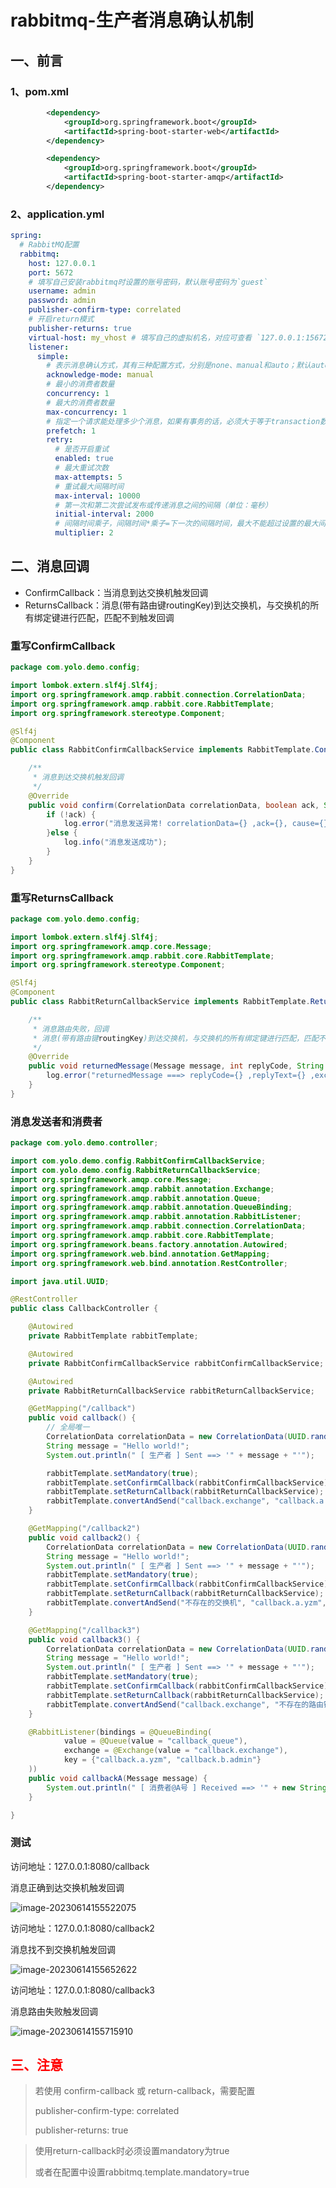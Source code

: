 # rabbitmq-生产者消息确认机制

## 一、前言

### 1、pom.xml

```xml
        <dependency>
            <groupId>org.springframework.boot</groupId>
            <artifactId>spring-boot-starter-web</artifactId>
        </dependency>

        <dependency>
            <groupId>org.springframework.boot</groupId>
            <artifactId>spring-boot-starter-amqp</artifactId>
        </dependency>
```

### 2、application.yml

```yml
spring:
  # RabbitMQ配置
  rabbitmq:
    host: 127.0.0.1
    port: 5672
    # 填写自己安装rabbitmq时设置的账号密码，默认账号密码为`guest`
    username: admin
    password: admin
    publisher-confirm-type: correlated
    # 开启return模式
    publisher-returns: true
    virtual-host: my_vhost # 填写自己的虚拟机名，对应可查看 `127.0.0.1:15672/#/users` 下Admin中的`Can access virtual hosts`信息
    listener:
      simple:
        # 表示消息确认方式，其有三种配置方式，分别是none、manual和auto；默认auto
        acknowledge-mode: manual
        # 最小的消费者数量
        concurrency: 1
        # 最大的消费者数量
        max-concurrency: 1
        # 指定一个请求能处理多少个消息，如果有事务的话，必须大于等于transaction数量.
        prefetch: 1
        retry:
          # 是否开启重试
          enabled: true
          # 最大重试次数
          max-attempts: 5
          # 重试最大间隔时间
          max-interval: 10000
          # 第一次和第二次尝试发布或传递消息之间的间隔（单位：毫秒）
          initial-interval: 2000
          # 间隔时间乘子，间隔时间*乘子=下一次的间隔时间，最大不能超过设置的最大间隔时间
          multiplier: 2
```

## 二、消息回调

- ConfirmCallback：当消息到达交换机触发回调
- ReturnsCallback：消息(带有路由键routingKey)到达交换机，与交换机的所有绑定键进行匹配，匹配不到触发回调

### 重写ConfirmCallback

```java
package com.yolo.demo.config;

import lombok.extern.slf4j.Slf4j;
import org.springframework.amqp.rabbit.connection.CorrelationData;
import org.springframework.amqp.rabbit.core.RabbitTemplate;
import org.springframework.stereotype.Component;

@Slf4j
@Component
public class RabbitConfirmCallbackService implements RabbitTemplate.ConfirmCallback {

    /**
     * 消息到达交换机触发回调
     */
    @Override
    public void confirm(CorrelationData correlationData, boolean ack, String cause) {
        if (!ack) {
            log.error("消息发送异常! correlationData={} ,ack={}, cause={}", correlationData.getId(), ack, cause);
        }else {
            log.info("消息发送成功");
        }
    }
}
```

### 重写ReturnsCallback

```java
package com.yolo.demo.config;

import lombok.extern.slf4j.Slf4j;
import org.springframework.amqp.core.Message;
import org.springframework.amqp.rabbit.core.RabbitTemplate;
import org.springframework.stereotype.Component;

@Slf4j
@Component
public class RabbitReturnCallbackService implements RabbitTemplate.ReturnCallback{

    /**
     * 消息路由失败，回调
     * 消息(带有路由键routingKey)到达交换机，与交换机的所有绑定键进行匹配，匹配不到触发回调
     */
    @Override
    public void returnedMessage(Message message, int replyCode, String replyText, String exchange, String routingKey) {
        log.error("returnedMessage ===> replyCode={} ,replyText={} ,exchange={} ,routingKey={}", replyCode, replyText, exchange, routingKey);
    }
}

```

### 消息发送者和消费者

```java
package com.yolo.demo.controller;

import com.yolo.demo.config.RabbitConfirmCallbackService;
import com.yolo.demo.config.RabbitReturnCallbackService;
import org.springframework.amqp.core.Message;
import org.springframework.amqp.rabbit.annotation.Exchange;
import org.springframework.amqp.rabbit.annotation.Queue;
import org.springframework.amqp.rabbit.annotation.QueueBinding;
import org.springframework.amqp.rabbit.annotation.RabbitListener;
import org.springframework.amqp.rabbit.connection.CorrelationData;
import org.springframework.amqp.rabbit.core.RabbitTemplate;
import org.springframework.beans.factory.annotation.Autowired;
import org.springframework.web.bind.annotation.GetMapping;
import org.springframework.web.bind.annotation.RestController;

import java.util.UUID;

@RestController
public class CallbackController {

    @Autowired
    private RabbitTemplate rabbitTemplate;

    @Autowired
    private RabbitConfirmCallbackService rabbitConfirmCallbackService;

    @Autowired
    private RabbitReturnCallbackService rabbitReturnCallbackService;

    @GetMapping("/callback")
    public void callback() {
        // 全局唯一
        CorrelationData correlationData = new CorrelationData(UUID.randomUUID().toString());
        String message = "Hello world!";
        System.out.println(" [ 生产者 ] Sent ==> '" + message + "'");

        rabbitTemplate.setMandatory(true);
        rabbitTemplate.setConfirmCallback(rabbitConfirmCallbackService);
        rabbitTemplate.setReturnCallback(rabbitReturnCallbackService);
        rabbitTemplate.convertAndSend("callback.exchange", "callback.a.yzm", message, correlationData);
    }

    @GetMapping("/callback2")
    public void callback2() {
        CorrelationData correlationData = new CorrelationData(UUID.randomUUID().toString());
        String message = "Hello world!";
        System.out.println(" [ 生产者 ] Sent ==> '" + message + "'");
        rabbitTemplate.setMandatory(true);
        rabbitTemplate.setConfirmCallback(rabbitConfirmCallbackService);
        rabbitTemplate.setReturnCallback(rabbitReturnCallbackService);
        rabbitTemplate.convertAndSend("不存在的交换机", "callback.a.yzm", message, correlationData);
    }

    @GetMapping("/callback3")
    public void callback3() {
        CorrelationData correlationData = new CorrelationData(UUID.randomUUID().toString());
        String message = "Hello world!";
        System.out.println(" [ 生产者 ] Sent ==> '" + message + "'");
        rabbitTemplate.setMandatory(true);
        rabbitTemplate.setConfirmCallback(rabbitConfirmCallbackService);
        rabbitTemplate.setReturnCallback(rabbitReturnCallbackService);
        rabbitTemplate.convertAndSend("callback.exchange", "不存在的路由键", message, correlationData);
    }

    @RabbitListener(bindings = @QueueBinding(
            value = @Queue(value = "callback_queue"),
            exchange = @Exchange(value = "callback.exchange"),
            key = {"callback.a.yzm", "callback.b.admin"}
    ))
    public void callbackA(Message message) {
        System.out.println(" [ 消费者@A号 ] Received ==> '" + new String(message.getBody()) + "'");
    }

}

```

### 测试

访问地址：127.0.0.1:8080/callback

消息正确到达交换机触发回调

![image-20230614155522075](https://gitee.com/huanglei1111/phone-md/raw/master/images/image-20230614155522075.png)

访问地址：127.0.0.1:8080/callback2

消息找不到交换机触发回调

![image-20230614155652622](https://gitee.com/huanglei1111/phone-md/raw/master/images/image-20230614155652622.png)

访问地址：127.0.0.1:8080/callback3

消息路由失败触发回调

![image-20230614155715910](https://gitee.com/huanglei1111/phone-md/raw/master/images/image-20230614155715910.png)

## <font color = 'red'>三、注意</font>

> 若使用 confirm-callback 或 return-callback，需要配置
>
> publisher-confirm-type: correlated
>
> publisher-returns: true

> 使用return-callback时必须设置mandatory为true
>
> 或者在配置中设置rabbitmq.template.mandatory=true

